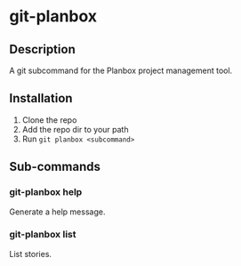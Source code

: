 # git-planbox

## Description

A git subcommand for the Planbox project management tool.

## Installation

1. Clone the repo
2. Add the repo dir to your path
3. Run `git planbox <subcommand>`

## Sub-commands

### git-planbox help

Generate a help message.

### git-planbox list

List stories.

